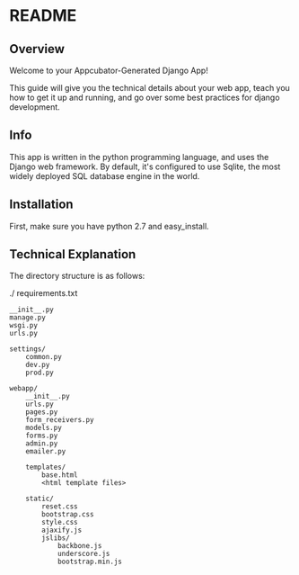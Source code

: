 README
======
Overview
--------

Welcome to your Appcubator-Generated Django App!

This guide will give you the technical details about your web app,
teach you how to get it up and running,
and go over some best practices for django development.

Info
----

This app is written in the python programming language, and uses the Django web framework.
By default, it's configured to use Sqlite, the most widely deployed SQL database engine in the world.


Installation
------------

First, make sure you have python 2.7 and easy_install.




Technical Explanation
---------------------

The directory structure is as follows:

./
    requirements.txt

    __init__.py
    manage.py
    wsgi.py
    urls.py

    settings/
        common.py
        dev.py
        prod.py

    webapp/
        __init__.py
        urls.py
        pages.py
        form_receivers.py
        models.py
        forms.py
        admin.py
        emailer.py

        templates/
            base.html
            <html template files>

        static/
            reset.css
            bootstrap.css
            style.css
            ajaxify.js
            jslibs/
                backbone.js
                underscore.js
                bootstrap.min.js
